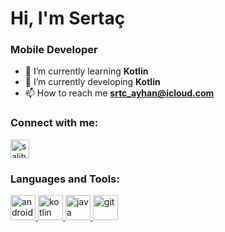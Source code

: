 <h1>Hi, I'm Sertaç</h1>
<h3>Mobile Developer</h3>

 

- 🔭 I’m currently learning **Kotlin**
- 🌱 I’m currently developing **Kotlin**
- 📫 How to reach me **srtc_ayhan@icloud.com**

<h3 align="left">Connect with me:</h3>
<p align="left">
  <a href="https://www.linkedin.com/in/srtcayhan/" target="blank"
    ><img
      align="center"
      src="https://velanovascular.com/wp-content/uploads/2020/06/LinkedIn.png"
      alt="salihsertacayhan"
      height="30"
      width="30"
  /></a>
<h3 align="left">Languages and Tools:</h3>
<p align="left">
<a href="https://developer.android.com/" target="_blank">
    <img
      src="https://upload.wikimedia.org/wikipedia/commons/thumb/6/64/Android_logo_2019_%28stacked%29.svg/1173px-Android_logo_2019_%28stacked%29.svg.png"
      alt="android"
      width="40"
      height="40"
    /> </a
  >
  <a href="https://kotlinlang.org/" target="_blank">
    <img
      src="https://www.logo.wine/a/logo/Kotlin_(programming_language)/Kotlin_(programming_language)-Logo.wine.svg"
      alt="kotlin"
      width="40"
      height="40"
    /> </a
  >
  <a href="https://www.oracle.com/java/" target="_blank">
    <img
      src="https://seeklogo.com/images/J/java-logo-7F8B35BAB3-seeklogo.com.png"
      alt="java"
      width="40"
      height="40"
    /> </a>
  <a href="https://git-scm.com/" target="_blank">
    <img
      src="https://www.vectorlogo.zone/logos/git-scm/git-scm-icon.svg"
      alt="git"
      width="40"
      height="40"
    />
  </a>


